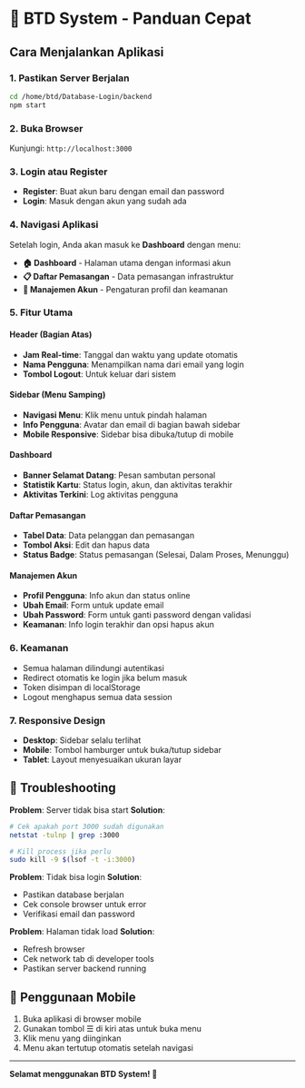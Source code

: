 # 🚀 BTD System - Panduan Cepat

## Cara Menjalankan Aplikasi

### 1. Pastikan Server Berjalan
```bash
cd /home/btd/Database-Login/backend
npm start
```

### 2. Buka Browser
Kunjungi: `http://localhost:3000`

### 3. Login atau Register
- **Register**: Buat akun baru dengan email dan password
- **Login**: Masuk dengan akun yang sudah ada

### 4. Navigasi Aplikasi
Setelah login, Anda akan masuk ke **Dashboard** dengan menu:

- **🏠 Dashboard** - Halaman utama dengan informasi akun
- **📋 Daftar Pemasangan** - Data pemasangan infrastruktur
- **👥 Manajemen Akun** - Pengaturan profil dan keamanan

### 5. Fitur Utama

#### Header (Bagian Atas)
- **Jam Real-time**: Tanggal dan waktu yang update otomatis
- **Nama Pengguna**: Menampilkan nama dari email yang login
- **Tombol Logout**: Untuk keluar dari sistem

#### Sidebar (Menu Samping)
- **Navigasi Menu**: Klik menu untuk pindah halaman
- **Info Pengguna**: Avatar dan email di bagian bawah sidebar
- **Mobile Responsive**: Sidebar bisa dibuka/tutup di mobile

#### Dashboard
- **Banner Selamat Datang**: Pesan sambutan personal
- **Statistik Kartu**: Status login, akun, dan aktivitas terakhir
- **Aktivitas Terkini**: Log aktivitas pengguna

#### Daftar Pemasangan
- **Tabel Data**: Data pelanggan dan pemasangan
- **Tombol Aksi**: Edit dan hapus data
- **Status Badge**: Status pemasangan (Selesai, Dalam Proses, Menunggu)

#### Manajemen Akun
- **Profil Pengguna**: Info akun dan status online
- **Ubah Email**: Form untuk update email
- **Ubah Password**: Form untuk ganti password dengan validasi
- **Keamanan**: Info login terakhir dan opsi hapus akun

### 6. Keamanan
- Semua halaman dilindungi autentikasi
- Redirect otomatis ke login jika belum masuk
- Token disimpan di localStorage
- Logout menghapus semua data session

### 7. Responsive Design
- **Desktop**: Sidebar selalu terlihat
- **Mobile**: Tombol hamburger untuk buka/tutup sidebar
- **Tablet**: Layout menyesuaikan ukuran layar

## 🔧 Troubleshooting

**Problem**: Server tidak bisa start
**Solution**: 
```bash
# Cek apakah port 3000 sudah digunakan
netstat -tulnp | grep :3000

# Kill process jika perlu
sudo kill -9 $(lsof -t -i:3000)
```

**Problem**: Tidak bisa login
**Solution**: 
- Pastikan database berjalan
- Cek console browser untuk error
- Verifikasi email dan password

**Problem**: Halaman tidak load
**Solution**:
- Refresh browser
- Cek network tab di developer tools
- Pastikan server backend running

## 📱 Penggunaan Mobile

1. Buka aplikasi di browser mobile
2. Gunakan tombol ☰ di kiri atas untuk buka menu
3. Klik menu yang diinginkan
4. Menu akan tertutup otomatis setelah navigasi

---

**Selamat menggunakan BTD System! 🎉**
